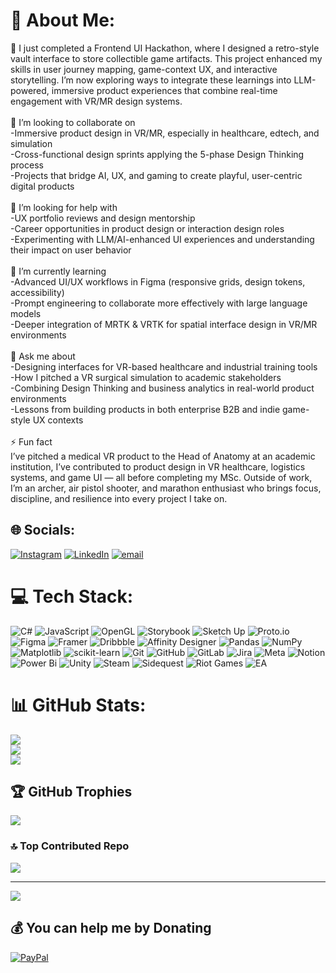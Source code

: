 # 💫 About Me:
🔭 I just completed a Frontend UI Hackathon, where I designed a retro-style vault interface to store collectible game artifacts. This project enhanced my skills in user journey mapping, game-context UX, and interactive storytelling. I’m now exploring ways to integrate these learnings into LLM-powered, immersive product experiences that combine real-time engagement with VR/MR design systems.<br><br>🎉 I’m looking to collaborate on<br>-Immersive product design in VR/MR, especially in healthcare, edtech, and simulation<br>-Cross-functional design sprints applying the 5-phase Design Thinking process<br>-Projects that bridge AI, UX, and gaming to create playful, user-centric digital products<br><br>🤝 I’m looking for help with<br>-UX portfolio reviews and design mentorship<br>-Career opportunities in product design or interaction design roles<br>-Experimenting with LLM/AI-enhanced UI experiences and understanding their impact on user behavior<br><br>🌱 I’m currently learning<br>-Advanced UI/UX workflows in Figma (responsive grids, design tokens, accessibility)<br>-Prompt engineering to collaborate more effectively with large language models<br>-Deeper integration of MRTK & VRTK for spatial interface design in VR/MR environments<br><br>💬 Ask me about<br>-Designing interfaces for VR-based healthcare and industrial training tools<br>-How I pitched a VR surgical simulation to academic stakeholders<br>-Combining Design Thinking and business analytics in real-world product environments<br>-Lessons from building products in both enterprise B2B and indie game-style UX contexts<br><br>⚡ Fun fact<br>I’ve pitched a medical VR product to the Head of Anatomy at an academic institution, I’ve contributed to product design in VR healthcare, logistics systems, and game UI — all before completing my MSc. Outside of work, I’m an archer, air pistol shooter, and marathon enthusiast who brings focus, discipline, and resilience into every project I take on.


## 🌐 Socials:
[![Instagram](https://img.shields.io/badge/Instagram-%23E4405F.svg?logo=Instagram&logoColor=white)](https://instagram.com/Captain.DevilDog) [![LinkedIn](https://img.shields.io/badge/LinkedIn-%230077B5.svg?logo=linkedin&logoColor=white)](https://www.linkedin.com/in/vedantnatu/) [![email](https://img.shields.io/badge/Email-D14836?logo=gmail&logoColor=white)](mailto:vedantnatu99@gmail.com) 

# 💻 Tech Stack:
![C#](https://img.shields.io/badge/c%23-%23239120.svg?style=for-the-badge&logo=csharp&logoColor=white) ![JavaScript](https://img.shields.io/badge/javascript-%23323330.svg?style=for-the-badge&logo=javascript&logoColor=%23F7DF1E) ![OpenGL](https://img.shields.io/badge/OpenGL-%23FFFFFF.svg?style=for-the-badge&logo=opengl) ![Storybook](https://img.shields.io/badge/-Storybook-FF4785?style=for-the-badge&logo=storybook&logoColor=white) ![Sketch Up](https://img.shields.io/badge/SketchUp-005F9E?style=for-the-badge&logo=sketchup&logoColor=white) ![Proto.io](https://img.shields.io/badge/Proto.io-161637?style=for-the-badge&logo=proto.io&logoColor=00e5ff) ![Figma](https://img.shields.io/badge/figma-%23F24E1E.svg?style=for-the-badge&logo=figma&logoColor=white) ![Framer](https://img.shields.io/badge/Framer-black?style=for-the-badge&logo=framer&logoColor=blue) ![Dribbble](https://img.shields.io/badge/Dribbble-EA4C89?style=for-the-badge&logo=dribbble&logoColor=white) ![Affinity Designer](https://img.shields.io/badge/affinity%20desginer-%231B72BE.svg?style=for-the-badge&logo=affinity-designer&logoColor=white) ![Pandas](https://img.shields.io/badge/pandas-%23150458.svg?style=for-the-badge&logo=pandas&logoColor=white) ![NumPy](https://img.shields.io/badge/numpy-%23013243.svg?style=for-the-badge&logo=numpy&logoColor=white) ![Matplotlib](https://img.shields.io/badge/Matplotlib-%23ffffff.svg?style=for-the-badge&logo=Matplotlib&logoColor=black) ![scikit-learn](https://img.shields.io/badge/scikit--learn-%23F7931E.svg?style=for-the-badge&logo=scikit-learn&logoColor=white) ![Git](https://img.shields.io/badge/git-%23F05033.svg?style=for-the-badge&logo=git&logoColor=white) ![GitHub](https://img.shields.io/badge/github-%23121011.svg?style=for-the-badge&logo=github&logoColor=white) ![GitLab](https://img.shields.io/badge/gitlab-%23181717.svg?style=for-the-badge&logo=gitlab&logoColor=white) ![Jira](https://img.shields.io/badge/jira-%230A0FFF.svg?style=for-the-badge&logo=jira&logoColor=white) ![Meta](https://img.shields.io/badge/Meta-%230467DF.svg?style=for-the-badge&logo=Meta&logoColor=white) ![Notion](https://img.shields.io/badge/Notion-%23000000.svg?style=for-the-badge&logo=notion&logoColor=white) ![Power Bi](https://img.shields.io/badge/power_bi-F2C811?style=for-the-badge&logo=powerbi&logoColor=black) ![Unity](https://img.shields.io/badge/unity-%23000000.svg?style=for-the-badge&logo=unity&logoColor=white) ![Steam](https://img.shields.io/badge/steam-%23000000.svg?style=for-the-badge&logo=steam&logoColor=white) ![Sidequest](https://img.shields.io/badge/sidequest-%23101227.svg?style=for-the-badge&logo=sidequest&logoColor=white) ![Riot Games](https://img.shields.io/badge/riotgames-D32936.svg?style=for-the-badge&logo=riotgames&logoColor=white) ![EA](https://img.shields.io/badge/ea-%23000000.svg?style=for-the-badge&logo=ea&logoColor=white)
# 📊 GitHub Stats:
![](https://github-readme-stats.vercel.app/api?username=CaptainDevilDog&theme=dark&hide_border=false&include_all_commits=false&count_private=true)<br/>
![](https://nirzak-streak-stats.vercel.app/?user=CaptainDevilDog&theme=dark&hide_border=false)<br/>
![](https://github-readme-stats.vercel.app/api/top-langs/?username=CaptainDevilDog&theme=dark&hide_border=false&include_all_commits=false&count_private=true&layout=compact)

## 🏆 GitHub Trophies
![](https://github-profile-trophy.vercel.app/?username=CaptainDevilDog&theme=radical&no-frame=false&no-bg=true&margin-w=4)

### 🔝 Top Contributed Repo
![](https://github-contributor-stats.vercel.app/api?username=CaptainDevilDog&limit=5&theme=dark&combine_all_yearly_contributions=true)

---
[![](https://visitcount.itsvg.in/api?id=CaptainDevilDog&icon=0&color=0)](https://visitcount.itsvg.in)

  ## 💰 You can help me by Donating
  [![PayPal](https://img.shields.io/badge/PayPal-00457C?style=for-the-badge&logo=paypal&logoColor=white)](https://paypal.me/paypal.me/VedantNatu) 

  
<!-- Proudly created with GPRM ( https://gprm.itsvg.in ) -->
